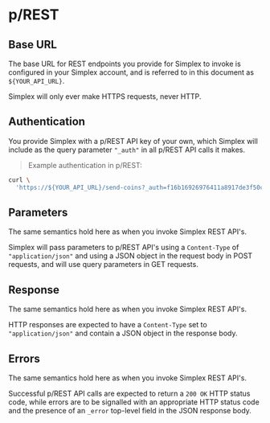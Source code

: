 # p/REST #

## Base URL ##

The base URL for REST endpoints you provide for Simplex to invoke is configured in your Simplex account, and is referred to in this document as `${YOUR_API_URL}`.

<aside class="warning">
Simplex will only ever make HTTPS requests, never HTTP.
</aside>

## Authentication ##

You provide Simplex with a p/REST API key of your own, which Simplex will include as the query parameter `"_auth"` in all p/REST API calls it makes.

> Example authentication in p/REST:

```bash
curl \
  'https://${YOUR_API_URL}/send-coins?_auth=f16b16926976411a8917de3f50c825a4&...'
```

## Parameters ##

The same semantics hold here as when you invoke Simplex REST API's.

Simplex will pass parameters to p/REST API's using a `Content-Type` of `"application/json"` and using a JSON object in the request body in POST requests, and will use query parameters in GET requests.

## Response ##

The same semantics hold here as when you invoke Simplex REST API's.

HTTP responses are expected to have a `Content-Type` set to `"application/json"` and contain a JSON object in the response body.

## Errors ##

The same semantics hold here as when you invoke Simplex REST API's.

Successful p/REST API calls are expected to return a `200 OK` HTTP status code, while errors are to be signalled with an appropriate HTTP status code and the presence of an `_error` top-level field in the JSON response body.

[modeline]: # ( vim: set ts=2 sw=2 expandtab wrap linebreak: )
